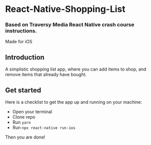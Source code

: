 # React-Native-Shopping-List
### Based on Traversy Media React Native crash course instructions.
Made for iOS

## Introduction
  A simplistic shopping list app, where you can add items to shop, and remove items that already have bought.
  
## Get started
  Here is a checklist to get the app up and running on your machine:
  
  - Open your terminal
  - Clone repo
  - Run ``` yarn ```
  - Run ``` npx react-native run-ios ```
  
  Then you are done!
